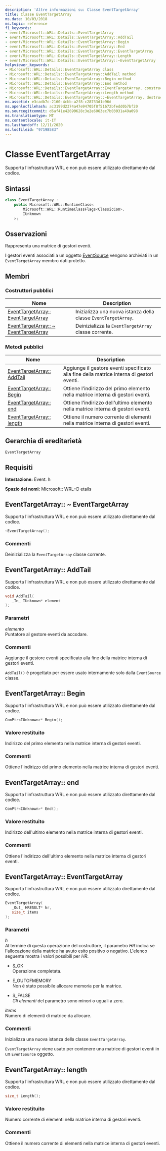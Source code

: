 ```yaml
---
description: 'Altre informazioni su: Classe EventTargetArray'
title: Classe EventTargetArray
ms.date: 10/03/2018
ms.topic: reference
f1_keywords:
- event/Microsoft::WRL::Details::EventTargetArray
- event/Microsoft::WRL::Details::EventTargetArray::AddTail
- event/Microsoft::WRL::Details::EventTargetArray::Begin
- event/Microsoft::WRL::Details::EventTargetArray::End
- event/Microsoft::WRL::Details::EventTargetArray::EventTargetArray
- event/Microsoft::WRL::Details::EventTargetArray::Length
- event/Microsoft::WRL::Details::EventTargetArray::~EventTargetArray
helpviewer_keywords:
- Microsoft::WRL::Details::EventTargetArray class
- Microsoft::WRL::Details::EventTargetArray::AddTail method
- Microsoft::WRL::Details::EventTargetArray::Begin method
- Microsoft::WRL::Details::EventTargetArray::End method
- Microsoft::WRL::Details::EventTargetArray::EventTargetArray, constructor
- Microsoft::WRL::Details::EventTargetArray::Length method
- Microsoft::WRL::Details::EventTargetArray::~EventTargetArray, destructor
ms.assetid: e3cadb7c-2160-4cbb-a2f8-c28733d1e96d
ms.openlocfilehash: ac3199d2374a47e94705f8f51672bfedd0b7bf20
ms.sourcegitcommit: d6af41e42699628c3e2e6063ec7b03931a49a098
ms.translationtype: MT
ms.contentlocale: it-IT
ms.lasthandoff: 12/11/2020
ms.locfileid: "97198583"
---
```

# <a name="eventtargetarray-class"></a>Classe EventTargetArray

Supporta l'infrastruttura WRL e non può essere utilizzato direttamente dal codice.

## <a name="syntax"></a>Sintassi

```cpp
class EventTargetArray :
    public Microsoft::WRL::RuntimeClass<
        Microsoft::WRL::RuntimeClassFlags<ClassicCom>,
        IUnknown
    >;
```

## <a name="remarks"></a>Osservazioni

Rappresenta una matrice di gestori eventi.

I gestori eventi associati a un oggetto [EventSource](eventsource-class.md) vengono archiviati in un `EventTargetArray` membro dati protetto.

## <a name="members"></a>Membri

### <a name="public-constructors"></a>Costruttori pubblici

Nome                                                           | Description
-------------------------------------------------------------- | -----------------------------------------------------------
[EventTargetArray:: EventTargetArray](#eventtargetarray)        | Inizializza una nuova istanza della classe `EventTargetArray`.
[EventTargetArray:: ~ EventTargetArray](#tilde-eventtargetarray) | Deinizializza la `EventTargetArray` classe corrente.

### <a name="public-methods"></a>Metodi pubblici

Nome                                  | Description
------------------------------------- | ---------------------------------------------------------------------------------------
[EventTargetArray:: AddTail](#addtail) | Aggiunge il gestore eventi specificato alla fine della matrice interna di gestori eventi.
[EventTargetArray:: Begin](#begin)     | Ottiene l'indirizzo del primo elemento nella matrice interna di gestori eventi.
[EventTargetArray:: end](#end)         | Ottiene l'indirizzo dell'ultimo elemento nella matrice interna di gestori eventi.
[EventTargetArray:: length](#length)   | Ottiene il numero corrente di elementi nella matrice interna di gestori eventi.

## <a name="inheritance-hierarchy"></a>Gerarchia di ereditarietà

`EventTargetArray`

## <a name="requirements"></a>Requisiti

**Intestazione:** Event. h

**Spazio dei nomi:** Microsoft:: WRL::D etails

## <a name="eventtargetarrayeventtargetarray"></a><a name="tilde-eventtargetarray"></a> EventTargetArray:: ~ EventTargetArray

Supporta l'infrastruttura WRL e non può essere utilizzato direttamente dal codice.

```cpp
~EventTargetArray();
```

### <a name="remarks"></a>Commenti

Deinizializza la `EventTargetArray` classe corrente.

## <a name="eventtargetarrayaddtail"></a><a name="addtail"></a> EventTargetArray:: AddTail

Supporta l'infrastruttura WRL e non può essere utilizzato direttamente dal codice.

```cpp
void AddTail(
   _In_ IUnknown* element
);
```

### <a name="parameters"></a>Parametri

*elemento*<br/>
Puntatore al gestore eventi da accodare.

### <a name="remarks"></a>Commenti

Aggiunge il gestore eventi specificato alla fine della matrice interna di gestori eventi.

`AddTail()` è progettato per essere usato internamente solo dalla `EventSource` classe.

## <a name="eventtargetarraybegin"></a><a name="begin"></a> EventTargetArray:: Begin

Supporta l'infrastruttura WRL e non può essere utilizzato direttamente dal codice.

```cpp
ComPtr<IUnknown>* Begin();
```

### <a name="return-value"></a>Valore restituito

Indirizzo del primo elemento nella matrice interna di gestori eventi.

### <a name="remarks"></a>Commenti

Ottiene l'indirizzo del primo elemento nella matrice interna di gestori eventi.

## <a name="eventtargetarrayend"></a><a name="end"></a> EventTargetArray:: end

Supporta l'infrastruttura WRL e non può essere utilizzato direttamente dal codice.

```cpp
ComPtr<IUnknown>* End();
```

### <a name="return-value"></a>Valore restituito

Indirizzo dell'ultimo elemento nella matrice interna di gestori eventi.

### <a name="remarks"></a>Commenti

Ottiene l'indirizzo dell'ultimo elemento nella matrice interna di gestori eventi.

## <a name="eventtargetarrayeventtargetarray"></a><a name="eventtargetarray"></a> EventTargetArray:: EventTargetArray

Supporta l'infrastruttura WRL e non può essere utilizzato direttamente dal codice.

```cpp
EventTargetArray(
   _Out_ HRESULT* hr,
   size_t items
);
```

### <a name="parameters"></a>Parametri

*h*<br/>
Al termine di questa operazione del costruttore, il parametro *HR* indica se l'allocazione della matrice ha avuto esito positivo o negativo. L'elenco seguente mostra i valori possibili per *HR*.

- S_OK<br/>
  Operazione completata.

- E_OUTOFMEMORY<br/>
  Non è stato possibile allocare memoria per la matrice.

- S_FALSE<br/>
  *Gli elementi* del parametro sono minori o uguali a zero.

*items*<br/>
Numero di elementi di matrice da allocare.

### <a name="remarks"></a>Commenti

Inizializza una nuova istanza della classe `EventTargetArray`.

`EventTargetArray` viene usato per contenere una matrice di gestori eventi in un `EventSource` oggetto.

## <a name="eventtargetarraylength"></a><a name="length"></a> EventTargetArray:: length

Supporta l'infrastruttura WRL e non può essere utilizzato direttamente dal codice.

```cpp
size_t Length();
```

### <a name="return-value"></a>Valore restituito

Numero corrente di elementi nella matrice interna di gestori eventi.

### <a name="remarks"></a>Commenti

Ottiene il numero corrente di elementi nella matrice interna di gestori eventi.
